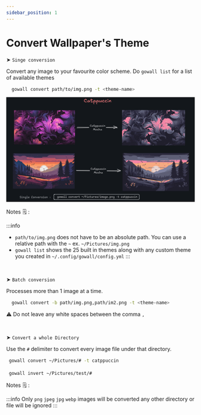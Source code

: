 ```yaml
---
sidebar_position: 1
---
```


# Convert Wallpaper's Theme

 ➤ `Singe conversion`

Convert any image to your favourite color scheme. Do `gowall list` for a list of available themes

  ```bash
    gowall convert path/to/img.png -t <theme-name>
  ```
![Singe conversion](./img/catppuccin.png)

Notes 🗒️ :

:::info
- `path/to/img.png` does not have to be an absolute path. You can use a relative path with the `~` ex. `~/Pictures/img.png` 
- `gowall list` shows the 25 built in themes along with any custom theme you created in `~/.config/gowall/config.yml`
:::

<br />

 ➤ `Batch conversion`

Processes more than 1 image at a time.

   ```bash
     gowall convert -b path/img.png,path/im2.png -t <theme-name>
   ```
⚠️ Do not leave any white spaces between the comma `,`

<br />


 ➤ `Convert a whole Directory`

   Use the `#` delimiter to convert every image file under that directory.
   
   ```bash
    gowall convert ~/Pictures/# -t catppuccin

    gowall invert ~/Pictures/test/# 
   ```
Notes 🗒️ :

:::info
 Only `png` `jpeg` `jpg` `webp` images will be converted any other directory or  file will be ignored
:::